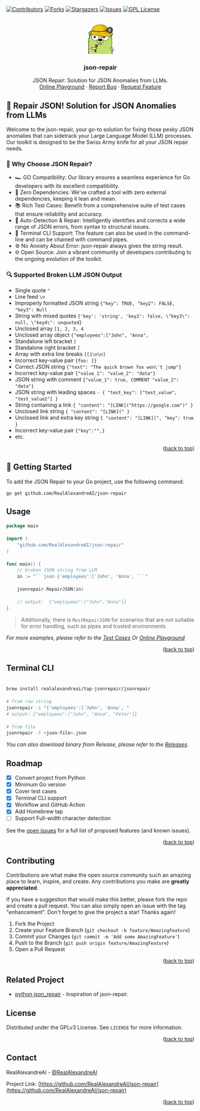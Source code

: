 <!-- Improved compatibility of back to top link: See: https://github.com/RealAlexandreAI/json-repair/pull/73 -->
<a name="readme-top"></a>
<!--
*** Thanks for checking out the Best-README-Template. If you have a suggestion
*** that would make this better, please fork the repo and create a pull request
*** or simply open an issue with the tag "enhancement".
*** Don't forget to give the project a star!
*** Thanks again! Now go create something AMAZING! :D
-->



<!-- PROJECT SHIELDS -->
<!--
*** I'm using markdown "reference style" links for readability.
*** Reference links are enclosed in brackets [ ] instead of parentheses ( ).
*** See the bottom of this document for the declaration of the reference variables
*** for contributors-url, forks-url, etc. This is an optional, concise syntax you may use.
*** https://www.markdownguide.org/basic-syntax/#reference-style-links
-->
[![Contributors][contributors-shield]][contributors-url]
[![Forks][forks-shield]][forks-url]
[![Stargazers][stars-shield]][stars-url]
[![Issues][issues-shield]][issues-url]
[![GPL License][license-shield]][license-url]


<!-- PROJECT LOGO -->
<br />
<div align="center">
  <a href="https://github.com/RealAlexandreAI/json-repair">
    <img src="images/logo.png" alt="Logo" width="80" height="80">
  </a>

<h3 align="center">json-repair</h3>

  <p align="center">
    JSON Repair: Solution for JSON Anomalies from LLMs.
    <br />
    <a href="https://goplay.tools/snippet/zyLfsLcsTwg">Online Playground</a>
    ·
    <a href="https://github.com/RealAlexandreAI/json-repair/issues/new?labels=bug&template=bug-report---.md">Report Bug</a>
    ·
    <a href="https://github.com/RealAlexandreAI/json-repair/issues/new?labels=enhancement&template=feature-request---.md">Request Feature</a>
  </p>
</div>


<!-- ABOUT THE PROJECT -->

## 🔧 Repair JSON! Solution for JSON Anomalies from LLMs

Welcome to the json-repair, your go-to solution for fixing those pesky JSON anomalies that can sidetrack your Large
Language Model (LLM) processes. Our toolkit is designed to be the Swiss Army knife for all your JSON repair needs.

### 🎯 Why Choose JSON Repair?

- 🏎️ GO Compatibility: Our library ensures a seamless experience for Go developers with its excellent compatibility.
- 🔗 Zero Dependencies: We've crafted a tool with zero external dependencies, keeping it lean and mean.
- 📚 Rich Test Cases: Benefit from a comprehensive suite of test cases that ensure reliability and accuracy.
- 🤖 Auto-Detection & Repair: Intelligently identifies and corrects a wide range of JSON errors, from syntax to
  structural issues.
- 📐 Terminal CLI Support: The feature can also be used in the command-line and can be chained with command pipes.
- ⚙️ No Anxiety About Error: json-repair always gives the string result.
- 🌐 Open Source: Join a vibrant community of developers contributing to the ongoing evolution of the toolkit.

### 🔍 Supported Broken LLM JSON Output

- Single quote `"`
- Line feed `\n`
- Improperly formatted JSON string `{"key": TRUE, "key2": FALSE, "key3": Null  `
- String with mixed quotes `{'key': 'string', 'key2': false, \"key3\": null, \"key4\": unquoted}`
- Unclosed array `[1, 2, 3, 4`
- Unclosed array object `{"employees":["John", "Anna",`
- Standalone left bracket `[`
- Standalone right bracket `]`
- Array with extra line breaks `[[1\n\n]`
- Incorrect key-value pair `{foo: [}`
- Correct JSON string `{"text": "The quick brown fox won\'t jump"}`
- Incorrect key-value pair `{"value_1": "value_2": "data"}`
- JSON string with comment `{"value_1": true, COMMENT "value_2": "data"}`
- JSON string with leading spaces  `- { "test_key": ["test_value", "test_value2"] }`
- String containing a link `{ "content": "[LINK]("https://google.com")" }`
- Unclosed link string `{ "content": "[LINK](" }`
- Unclosed link and extra key string `{ "content": "[LINK](", "key": true }`
- Incorrect key-value pair `{"key":"",}`
- etc.

<p align="right">(<a href="#readme-top">back to top</a>)</p>


<!-- GETTING STARTED -->

## 🏁 Getting Started

To add the JSON Repair to your Go project, use the following command:

```shell
go get github.com/RealAlexandreAI/json-repair
```

<!-- USAGE EXAMPLES -->

## Usage

```go
package main

import (
    "github.com/RealAlexandreAI/json-repair"
)

func main() {
    // broken JSON string from LLM
    in := "```json {'employees':['John', 'Anna', ```"

    jsonrepair.RepairJSON(in)

    // output:	{"employees":["John","Anna"]}
}
```

> Additionally, there is `MustRepairJSON` for scenarios that are not suitable for error handling, such as pipes and
> trusted environments

_For more examples, please refer to
the [Test Cases](https://github.com/RealAlexandreAI/json-repair/blob/master/main_test.go)
Or <a href="https://goplay.tools/snippet/zyLfsLcsTwg">Online Playground</a>_

<p align="right">(<a href="#readme-top">back to top</a>)</p>

## Terminal CLI

```bash

brew install realalexandreai/tap-jsonrepair/jsonrepair

# from raw string
jsonrepair -i "{'employees':['John', 'Anna', "
# output: {"employees":["John", "Anna", "Peter"]}

# from file
jsonrepair -f <json-file>.json
```

_You can also download binary from Release, please refer to
the [Releases](https://github.com/RealAlexandreAI/json-repair/releases)._


<!-- ROADMAP -->

## Roadmap

- [x] Convert project from Python
- [x] Minimum Go version
- [x] Cover test cases
- [x] Terminal CLI support
- [x] Workflow and GitHub Action
- [x] Add Homebrew tap
- [ ] Support Full-width character detection

See the [open issues](https://github.com/RealAlexandreAI/json-repair/issues) for a full list of proposed features (and
known issues).

<p align="right">(<a href="#readme-top">back to top</a>)</p>



<!-- CONTRIBUTING -->

## Contributing

Contributions are what make the open source community such an amazing place to learn, inspire, and create. Any
contributions you make are **greatly appreciated**.

If you have a suggestion that would make this better, please fork the repo and create a pull request. You can also
simply open an issue with the tag "enhancement".
Don't forget to give the project a star! Thanks again!

1. Fork the Project
2. Create your Feature Branch (`git checkout -b feature/AmazingFeature`)
3. Commit your Changes (`git commit -m 'Add some AmazingFeature'`)
4. Push to the Branch (`git push origin feature/AmazingFeature`)
5. Open a Pull Request

<p align="right">(<a href="#readme-top">back to top</a>)</p>

## Related Project

- [python json_repair](https://github.com/mangiucugna/json_repair) - Inspiration of json-repair.

<!-- LICENSE -->

## License

Distributed under the GPLv3 License. See `LICENSE` for more information.

<p align="right">(<a href="#readme-top">back to top</a>)</p>



<!-- CONTACT -->

## Contact

RealAlexandreAI - [@RealAlexandreAI](https://twitter.com/RealAlexandreAI)

Project Link: [https://github.com/RealAlexandreAI/json-repair](https://github.com/RealAlexandreAI/json-repair)

<p align="right">(<a href="#readme-top">back to top</a>)</p>


<!-- MARKDOWN LINKS & IMAGES -->
<!-- https://www.markdownguide.org/basic-syntax/#reference-style-links -->

[contributors-shield]: https://img.shields.io/github/contributors/RealAlexandreAI/json-repair.svg?style=for-the-badge

[contributors-url]: https://github.com/RealAlexandreAI/json-repair/graphs/contributors

[forks-shield]: https://img.shields.io/github/forks/RealAlexandreAI/json-repair.svg?style=for-the-badge

[forks-url]: https://github.com/RealAlexandreAI/json-repair/network/members

[stars-shield]: https://img.shields.io/github/stars/RealAlexandreAI/json-repair.svg?style=for-the-badge

[stars-url]: https://github.com/RealAlexandreAI/json-repair/stargazers

[issues-shield]: https://img.shields.io/github/issues/RealAlexandreAI/json-repair.svg?style=for-the-badge

[issues-url]: https://github.com/RealAlexandreAI/json-repair/issues

[license-shield]: https://img.shields.io/github/license/RealAlexandreAI/json-repair.svg?style=for-the-badge

[license-url]: https://github.com/RealAlexandreAI/json-repair/blob/master/LICENSE

[product-screenshot]: images/screenshot.png
